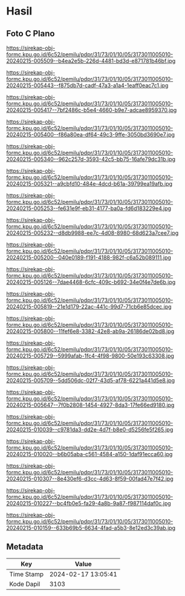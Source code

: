 # Hasil

## Foto C Plano

https://sirekap-obj-formc.kpu.go.id/6c52/pemilu/pdpr/31/73/01/10/05/3173011005010-20240215-005509--b4ea2e5b-226d-4481-bd3d-e871781b46bf.jpg

https://sirekap-obj-formc.kpu.go.id/6c52/pemilu/pdpr/31/73/01/10/05/3173011005010-20240215-005443--f875db7d-cadf-47a3-a1a4-1eaff0eac7c1.jpg

https://sirekap-obj-formc.kpu.go.id/6c52/pemilu/pdpr/31/73/01/10/05/3173011005010-20240215-005417--7bf2486c-b5e4-4660-b9e7-adcae8959370.jpg

https://sirekap-obj-formc.kpu.go.id/6c52/pemilu/pdpr/31/73/01/10/05/3173011005010-20240215-005400--f86a80ea-df64-49c3-9ffe-3050bd3690e7.jpg

https://sirekap-obj-formc.kpu.go.id/6c52/pemilu/pdpr/31/73/01/10/05/3173011005010-20240215-005340--962c257d-3593-42c5-bb75-16afe79dc31b.jpg

https://sirekap-obj-formc.kpu.go.id/6c52/pemilu/pdpr/31/73/01/10/05/3173011005010-20240215-005321--a9cbfd10-484e-4dcd-b61a-39799ea19afb.jpg

https://sirekap-obj-formc.kpu.go.id/6c52/pemilu/pdpr/31/73/01/10/05/3173011005010-20240215-005253--fe631e9f-eb31-4177-ba0a-fd6d183229e4.jpg

https://sirekap-obj-formc.kpu.go.id/6c52/pemilu/pdpr/31/73/01/10/05/3173011005010-20240215-005232--d8db9988-ee7c-4d08-8980-68d623a7cee7.jpg

https://sirekap-obj-formc.kpu.go.id/6c52/pemilu/pdpr/31/73/01/10/05/3173011005010-20240215-005200--040e0189-f191-4188-982f-c6a52b089111.jpg

https://sirekap-obj-formc.kpu.go.id/6c52/pemilu/pdpr/31/73/01/10/05/3173011005010-20240215-005126--7dae4468-6cfc-409c-b692-34e0f4e7de6b.jpg

https://sirekap-obj-formc.kpu.go.id/6c52/pemilu/pdpr/31/73/01/10/05/3173011005010-20240215-005819--21e1d179-22ac-441c-99d7-71cb6e85dcec.jpg

https://sirekap-obj-formc.kpu.go.id/6c52/pemilu/pdpr/31/73/01/10/05/3173011005010-20240215-005800--11fef6e8-3382-42e8-ab9a-26186de02bd8.jpg

https://sirekap-obj-formc.kpu.go.id/6c52/pemilu/pdpr/31/73/01/10/05/3173011005010-20240215-005729--5999afab-1fc4-4f98-9800-50e193c63308.jpg

https://sirekap-obj-formc.kpu.go.id/6c52/pemilu/pdpr/31/73/01/10/05/3173011005010-20240215-005709--5dd506dc-02f7-43d5-af78-6221a441d5e8.jpg

https://sirekap-obj-formc.kpu.go.id/6c52/pemilu/pdpr/31/73/01/10/05/3173011005010-20240215-005647--7f0b2808-1454-4927-8da3-17fe66ed9180.jpg

https://sirekap-obj-formc.kpu.go.id/6c52/pemilu/pdpr/31/73/01/10/05/3173011005010-20240215-010039--c9781da3-dd2e-4d7f-b8e0-d5256fe5f265.jpg

https://sirekap-obj-formc.kpu.go.id/6c52/pemilu/pdpr/31/73/01/10/05/3173011005010-20240215-010020--b6b05aba-c561-4584-a150-1daf91ecca60.jpg

https://sirekap-obj-formc.kpu.go.id/6c52/pemilu/pdpr/31/73/01/10/05/3173011005010-20240215-010307--8e430ef6-d3cc-4d63-8f59-00fad47e7f42.jpg

https://sirekap-obj-formc.kpu.go.id/6c52/pemilu/pdpr/31/73/01/10/05/3173011005010-20240215-010227--bc4fb0e5-fa29-4a8b-9a87-f987114daf0c.jpg

https://sirekap-obj-formc.kpu.go.id/6c52/pemilu/pdpr/31/73/01/10/05/3173011005010-20240215-010159--633b69b5-6634-4fad-a5b3-8e12ed3c39ab.jpg


## Metadata

| Key        | Value               |
| ---------- | ------------------- |
| Time Stamp | 2024-02-17 13:05:41 |
| Kode Dapil | 3103                |



